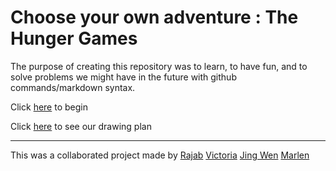 # Choose your own adventure : The Hunger Games

The purpose of creating this repository was to learn, to have fun, and to solve problems we might have in the future with github commands/markdown syntax. 

Click [here](../decisions/1-introduction.md) to begin

Click [here](https://docs.google.com/drawings/d/1v3JTQ4t2mgRECT2PQZI_ccz-4IA8_8NljTadSB3UKPs/edit) to see our drawing plan

---

This was a collaborated project made by [Rajab](https://github.com/Rajabb4685)
[Victoria](https://github.com/victoriac5469)
[Jing Wen](https://github.com/jingwenc9021)
[Marlen](https://github.com/marlenp7932)
